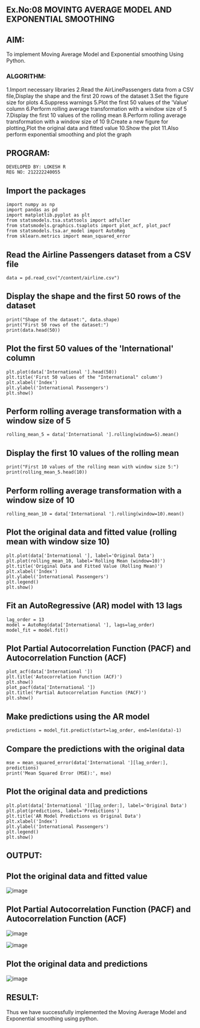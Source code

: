 ## Ex.No:08                  MOVINTG AVERAGE MODEL AND EXPONENTIAL SMOOTHING



## AIM:
To implement Moving Average Model and Exponential smoothing Using Python.

### ALGORITHM:

1.Import necessary libraries
2.Read the AirLinePassengers data from a CSV file,Display the shape and the first 20 rows of the dataset
3.Set the figure size for plots
4.Suppress warnings
5.Plot the first 50 values of the 'Value' column
6.Perform rolling average transformation with a window size of 5
7.Display the first 10 values of the rolling mean
8.Perform rolling average transformation with a window size of 10
9.Create a new figure for plotting,Plot the original data and fitted value
10.Show the plot
11.Also perform exponential smoothing and plot the graph


## PROGRAM:
```
DEVELOPED BY: LOKESH R
REG NO: 212222240055
```

## Import the packages
```
import numpy as np
import pandas as pd
import matplotlib.pyplot as plt
from statsmodels.tsa.stattools import adfuller
from statsmodels.graphics.tsaplots import plot_acf, plot_pacf
from statsmodels.tsa.ar_model import AutoReg
from sklearn.metrics import mean_squared_error
```

## Read the Airline Passengers dataset from a CSV file
```
data = pd.read_csv("/content/airline.csv")
```


## Display the shape and the first 50 rows of the dataset
```
print("Shape of the dataset:", data.shape)
print("First 50 rows of the dataset:")
print(data.head(50))
```

## Plot the first 50 values of the 'International' column
```
plt.plot(data['International '].head(50))
plt.title('First 50 values of the "International" column')
plt.xlabel('Index')
plt.ylabel('International Passengers')
plt.show()
```

## Perform rolling average transformation with a window size of 5
```
rolling_mean_5 = data['International '].rolling(window=5).mean()
```

## Display the first 10 values of the rolling mean
```
print("First 10 values of the rolling mean with window size 5:")
print(rolling_mean_5.head(10))
```

## Perform rolling average transformation with a window size of 10
```
rolling_mean_10 = data['International '].rolling(window=10).mean()
```

## Plot the original data and fitted value (rolling mean with window size 10)
```
plt.plot(data['International '], label='Original Data')
plt.plot(rolling_mean_10, label='Rolling Mean (window=10)')
plt.title('Original Data and Fitted Value (Rolling Mean)')
plt.xlabel('Index')
plt.ylabel('International Passengers')
plt.legend()
plt.show()
```

## Fit an AutoRegressive (AR) model with 13 lags
```
lag_order = 13
model = AutoReg(data['International '], lags=lag_order)
model_fit = model.fit()
```

## Plot Partial Autocorrelation Function (PACF) and Autocorrelation Function (ACF)
```
plot_acf(data['International '])
plt.title('Autocorrelation Function (ACF)')
plt.show()
plot_pacf(data['International '])
plt.title('Partial Autocorrelation Function (PACF)')
plt.show()
```
## Make predictions using the AR model
```
predictions = model_fit.predict(start=lag_order, end=len(data)-1)
```

## Compare the predictions with the original data
```
mse = mean_squared_error(data['International '][lag_order:], predictions)
print('Mean Squared Error (MSE):', mse)
```

## Plot the original data and predictions
```
plt.plot(data['International '][lag_order:], label='Original Data')
plt.plot(predictions, label='Predictions')
plt.title('AR Model Predictions vs Original Data')
plt.xlabel('Index')
plt.ylabel('International Passengers')
plt.legend()
plt.show()
```


## OUTPUT:
## Plot the original data and fitted value

![image](https://github.com/LokeshRajamani/TSA_EXP8/assets/120544804/f45d1ebf-d6f1-40c2-a880-efb82c94f762)


## Plot Partial Autocorrelation Function (PACF) and Autocorrelation Function (ACF)


![image](https://github.com/LokeshRajamani/TSA_EXP8/assets/120544804/68b83568-8165-4c35-91b0-124387a67584)



![image](https://github.com/LokeshRajamani/TSA_EXP8/assets/120544804/0cb1178b-109e-4f06-b8a1-636908c8141f)



## Plot the original data and predictions

![image](https://github.com/LokeshRajamani/TSA_EXP8/assets/120544804/b57c4186-cdaa-46b5-91d0-a85b4cb9b538)


## RESULT:
Thus we have successfully implemented the Moving Average Model and Exponential smoothing using python.
